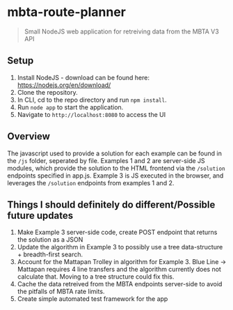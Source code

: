# mbta-route-planner
> Small NodeJS web application for retreiving data from the MBTA V3 API

## Setup
1. Install NodeJS - download can be found here: https://nodejs.org/en/download/
2. Clone the repository.
3. In CLI, cd to the repo directory and run `npm install`.
4. Run `node app` to start the application.
5. Navigate to `http://localhost:8080` to access the UI

## Overview
The javascript used to provide a solution for each example can be found in the `/js` folder,
seperated by file. Examples 1 and 2 are server-side JS modules, which provide the solution to the
HTML frontend via the `/solution` endpoints specified in app.js. Example 3 is JS executed in the browser, and leverages
the `/solution` endpoints from examples 1 and 2.

## Things I should definitely do different/Possible future updates
1. Make Example 3 server-side code, create POST endpoint that returns the solution as a JSON
2. Update the algorithm in Example 3 to possibly use a tree data-structure + breadth-first search.
3. Account for the Mattapan Trolley in algorithm for Example 3. Blue Line -> Mattapan requires 4 line transfers
   and the algorithm currently does not calculate that. Moving to a tree structure could fix this.
4. Cache the data retreived from the MBTA endpoints server-side to avoid the pitfalls of MBTA rate limits.
5. Create simple automated test framework for the app
